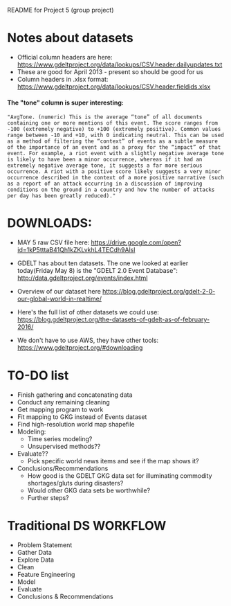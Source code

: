 README for Project 5 (group project)



# Notes about datasets
- Official column headers are here:
https://www.gdeltproject.org/data/lookups/CSV.header.dailyupdates.txt
- These are good for April 2013 - present so should be good for us
- Column headers in .xlsx format:
https://www.gdeltproject.org/data/lookups/CSV.header.fieldids.xlsx

#### The "tone" column is super interesting:
    "AvgTone. (numeric) This is the average “tone” of all documents containing one or more mentions of this event. The score ranges from -100 (extremely negative) to +100 (extremely positive). Common values range between -10 and +10, with 0 indicating neutral. This can be used as a method of filtering the “context” of events as a subtle measure of the importance of an event and as a proxy for the “impact” of that event. For example, a riot event with a slightly negative average tone is likely to have been a minor occurrence, whereas if it had an extremely negative average tone, it suggests a far more serious occurrence. A riot with a positive score likely suggests a very minor occurrence described in the context of a more positive narrative (such as a report of an attack occurring in a discussion of improving conditions on the ground in a country and how the number of attacks per day has been greatly reduced)."





# DOWNLOADS:
- MAY 5 raw CSV file here:
https://drive.google.com/open?id=1kP5tttaB41Qh1kZKLvkhL4TECdh9Alsl

- GDELT has about ten datasets. The one we looked at earlier today(Friday May 8) is the "GDELT 2.0 Event Database":
http://data.gdeltproject.org/events/index.html

- Overview of our dataset here
https://blog.gdeltproject.org/gdelt-2-0-our-global-world-in-realtime/

- Here's the full list of other datasets we could use:
https://blog.gdeltproject.org/the-datasets-of-gdelt-as-of-february-2016/

- We don't have to use AWS, they have other tools: https://www.gdeltproject.org/#downloading


# TO-DO list
- Finish gathering and concatenating data
- Conduct any remaining cleaning
- Get mapping program to work
- Fit mapping to GKG instead of Events dataset
- Find high-resolution world map shapefile
- Modeling:
    - Time series modeling?
    - Unsupervised methods??
- Evaluate??
    - Pick specific world news items and see if the map shows it?
- Conclusions/Recommendations
    - How good is the GDELT GKG data set for illuminating commodity shortages/gluts during disasters?
    - Would other GKG data sets be worthwhile?
    - Further steps?
    


# Traditional DS WORKFLOW
- Problem Statement
- Gather Data
- Explore Data
- Clean
- Feature Engineering
- Model
- Evaluate
- Conclusions & Recommendations







